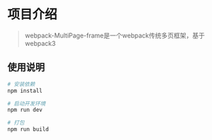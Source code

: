 # 项目介绍

> webpack-MultiPage-frame是一个webpack传统多页框架，基于webpack3

## 使用说明

``` bash
# 安装依赖
npm install

# 启动开发环境
npm run dev

# 打包
npm run build
```
